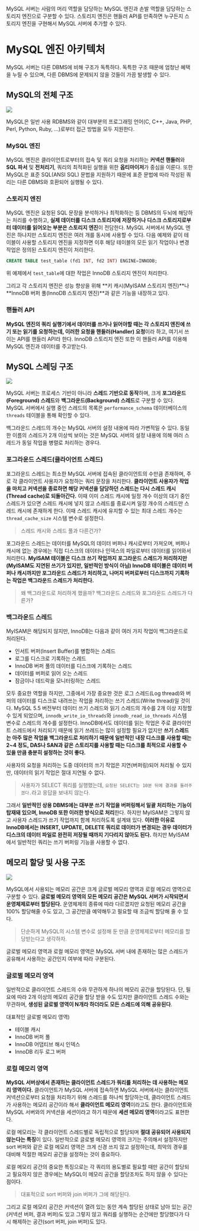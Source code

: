 MySQL 서버는 사람의 머리 역할을 담당하는 MySQL 엔진과 손발 역할을 담당하는 스토리지 엔진으로 구분할 수 있다. 스토리지 엔진은 핸들러 API를 만족하면 누구든지 스토리지 엔진을 구현해서 MySQL 서버에 추가할 수 있다.

# MySQL 엔진 아키텍처
MySQL 서버는 다른 DBMS에 비해 구조가 독특하다. 독특한 구조 때문에 엄청난 혜택을 누릴 수 있으며, 다른 DBMS에 문제되지 않을 것들이 가끔 발생할 수 있다.

## MySQL의 전체 구조

![](https://velog.velcdn.com/images/chocochip/post/8d0ad0e5-699d-459a-8783-8a7f375b17c7/image.png)

MySQL은 일반 사용 RDBMS와 같이 대부분의 프로그래밍 언어(C, C++, Java, PHP, Perl, Python, Ruby, ...)로부터 접근 방법을 모두 지원한다.

### MySQL 엔진
MySQL 엔진은 클라이언트로부터의 접속 및 쿼리 요청을 처리하는 **커넥션 핸들러**와 **SQL 파서** 및 **전처리기**, 쿼리의 최적화된 실행을 위한 **옵티마이저**가 중심을 이룬다. 또한 MySQL은 표준 SQL(ANSI SQL) 문법을 지원하기 때문에 표준 문법에 따라 작성된 쿼리는 다른 DBMS와 호환되어 실행될 수 있다.

### 스토리지 엔진
MySQL 엔진은 요청된 SQL 문장을 분석하거나 최적화하는 등 DBMS의 두뇌에 해당하는 처리를 수행하고, **실제 데이터를 디스크 스토리지에 저장하거나 디스크 스토리지로부터 데이터를 읽어오는 부분은 스토리지 엔진**이 전담한다. MySQL 서버에서 MySQL 엔진은 하나지만 스토리지 엔진은 여러 개를 동시에 사용할 수 있다. 다음 예제와 같이 테이블이 사용할 스토리지 엔진을 지정하면 이후 해당 테이블의 모든 읽기 작업이나 변경 작업은 정의된 스토리지 엔진이 처리한다.

```sql
CREATE TABLE test_table (fd1 INT, fd2 INT) ENGINE=INNODB;
```
위 예제에서 `test_table`에 대한 작업은 InnoDB 스토리지 엔진이 처리한다.


그리고 각 스토리지 엔진은 성능 향상을 위해 **키 캐시(MyISAM 스토리지 엔진)**나 **InnoDB 버퍼 풀(InnoDB 스토리지 엔진)**과 같은 기능을 내장하고 있다.


### 핸들러 API
**MySQL 엔진의 쿼리 실행기에서 데이터를 쓰거나 읽어야할 때는 각 스토리지 엔진에 쓰기 또는 읽기를 요청하는데, 이러한 요청을 핸들러(Handler) 요청**이라 하고, 여기서 쓰이는 API를 핸들러 API라 한다. InnoDB 스토리지 엔진 또한 이 핸들러 API를 이용해 MySQL 엔진과 데이터를 주고받는다.

## MySQL 스레딩 구조
![](https://velog.velcdn.com/images/chocochip/post/01633ec0-4a5c-451a-8c48-3aa3f78f3c2a/image.jpg)

MySQL 서버는 프로세스 기반이 아니라 **스레드 기반으로 동작**하며, 크게 **포그라운드(Foreground) 스레드**와 **백그라운드(Background) 스레드**로 구분할 수 있다. MySQL 서버에서 실행 중인 스레드의 목록은 `performance_schema` 데이터베이스의 `threads` 테이블을 통해 확인할 수 있다.


백그라운드 스레드의 개수는 MySQL 서버의 설정 내용에 따라 가변적일 수 있다. 동일한 이름의 스레드가 2개 이상씩 보이는 것은 MySQL 서버의 설정 내용에 의해 여러 스레드가 동일 작업을 병렬로 처리하는 경우다.

### 포그라운드 스레드(클라이언트 스레드)
포그라운드 스레드는 최소한 MySQL 서버에 접속된 클라이언트의 수만큼 존재하며, 주로 각 클라이언트 사용자가 요청하는 쿼리 문장을 처리한다. **클라이언트 사용자가 작업을 마치고 커넥션을 종료하면 해당 커넥션을 담당하던 스레드는 다시 스레드 캐시(Thread cache)로 되돌아간다.** 이때 이미 스레드 캐시에 일정 개수 이상의 대기 중인 스레드가 있으면 스레드 캐시에 넣지 않고 스레드를 종료시켜 일정 개수의 스레드만 스레드 캐시에 존재하게 한다. 이때 스레드 캐시에 유지할 수 있는 최대 스레드 개수는 `thread_cache_size` 시스템 변수로 설정한다.

> 스레드 캐시와 스레드 풀과 다른건가?

포그라운드 스레드는 데이터를 MySQL의 데이터 버퍼나 캐시로부터 가져오며, 버퍼나 캐시에 없는 경우에는 직접 디스크의 데이터나 인덱스의 파일로부터 데이터를 읽어와서 처리한다. **MyISAM 테이블은 디스크 쓰기 작업까지 포그라운드 스레드가 처리하지만(MyISAM도 지연된 쓰기가 있지만, 일반적인 방식이 아님) InnoDB 테이블은 데이터 버퍼나 캐시까지만 포그라운드 스레드가 처리하고, 나머지 버퍼로부터 디스크까지 기록하는 작업은 백그라운드 스레드가 처리한다.**


> 왜 백그라운드로 처리하게 했을까? 
백그라운드 스레드와 포그라운드 스레드가 다른가?

### 백그라운드 스레드
MyISAM은 해당되지 않지만, InnoDB는 다음과 같이 여러 가지 작업이 백그라운드로 처리된다.

- 인서트 버퍼(Insert Buffer)를 병합하는 스레드
- 로그를 디스크로 기록하는 스레드
- InnoDB 버퍼 풀의 데이터를 디스크에 기록하는 스레드
- 데이터를 버퍼로 읽어 오는 스레드
- 잠금이나 데드락을 모니터링하는 스레드

모두 중요한 역할을 하지만, 그중에서 가장 중요한 것은 로그 스레드(Log thread)와 버퍼의 데이터를 디스크로 내려쓰는 작업을 처리하는 쓰기 스레드(Write thread)일 것이다. MySQL 5.5 버전부터 데이터 쓰기 스레드와 읽기 스레드의 개수를 2개 이상 지정할 수 있게 되었으며, `innodb_write_io_threads`와 `innodb_read_io_threads` 시스템 변수로 스레드의 개수를 설정한다. InnoDB에서도 데이터를 읽는 작업은 주로 클라이언트 스레드에서 처리되기 때문에 읽기 쓰레드는 많이 설정할 필요가 없지만 **쓰기 스레드는 아주 많은 작업을 백그라운드로 처리하기 때문에 일반적인 내장 디스크를 사용할 때는 2~4 정도, DAS나 SAN과 같은 스토리지를 사용할 때는 디스크를 최적으로 사용할 수 있을 만큼 충분히 설정하는 것이 좋다.**


사용자의 요청을 처리하는 도중 데이터의 쓰기 작업은 지연(버퍼링)되어 처리될 수 있지만, 데이터의 읽기 작업은 절대 지연될 수 없다.

> 사용자가 SELECT 쿼리를 실행했는데, `요청된 SELECT는 10분 뒤에 결과를 돌려주겠다.`라고 응답을 보내지 않는다.

그래서 **일반적인 상용 DBMS에는 대부분 쓰기 작업을 버퍼링해서 일괄 처리하는 기능이 탑재돼 있으며, InnoDB 또한 이러한 방식으로 처리**한다. 하지만 MyISAM은 그렇지 않고 사용자 스레드가 쓰기 작업까지 함께 처리하도록 설계돼 있다. **이러한 이유로 InnoDB에서는 INSERT, UPDATE, DELETE 쿼리로 데이터가 변경되는 경우 데이터가 디스크의 데이터 파일로 완전히 저장될 때까지 기다리지 않아도 된다.** 하지만 MyISAM에서 일반적인 쿼리는 쓰기 버퍼링 기능을 사용할 수 없다.

## 메모리 할당 및 사용 구조
![](https://velog.velcdn.com/images/chocochip/post/57c7d32f-db70-4324-bd04-19849740b70f/image.jpg)

MySQL에서 사용되는 메모리 공간은 크게 글로벌 메모리 영역과 로컬 메모리 영역으로 구분할 수 있다. **글로벌 메모리 영역의 모든 메모리 공간은 MySQL 서버가 시작되면서 운영체제로부터 할당된다.** 운영체제의 종류에 따라 다르겠지만 요청된 메모리 공간을 100% 할당해줄 수도 있고, 그 공간만큼 예약해두고 필요할 때 조금씩 할당해 줄 수 있다.

> 단순하게 MySQL의 시스템 변수로 설정해 둔 만큼 운영체제로부터 메모리를 할당받는다고 생각하자.

글로벌	메모리 영역과 로컬 메모리 영역은 MySQL 서버 내에 존재하는 많은 스레드가 공유해서 사용하는 공간인지 여부에 따라 구분된다.

### 글로벌 메모리 영역
일반적으로 클라이언트 스레드의 수와 무관하게 하나의 메모리 공간을 할당된다. 단, 필요에 따라 2개 이상의 메모리 공간을 할당 받을 수도 있지만 클라이언트 스레드 수와는 무관하며, **생성된 글로벌 영역이 N개라 하더라도 모든 스레드에 의해 공유된다**.

대표적인 글로벌 메모리 영역)
- 테이블 캐시
- InnoDB 버퍼 풀
- InnoDB 어댑티브 해시 인덱스
- InnoDB 리두 로그 버퍼

### 로컬 메모리 영역
 **MySQL 서버상에서 존재하는 클라이언트 스레드가 쿼리를 처리하는 데 사용하는 메모리 영역이다.** 클라이언트가 MySQL 서버에 접속하면 MySQL 서버에서는 클라이언트 커넥션으로부터 요청을 처리하기 위해 스레드를 하나씩 할당하는데, 클라이언트 스레드가 사용하는 메모리 공간이라 해서 **클라이언트 메모리 영역**이라고도 한다. 클라이언트와 MySQL 서버와의 커넥션을 세션이라고 하기 때문에 **세션 메모리 영역**이라고도 표현한다.

로컬 메모리는 각 클라이언트 스레드별로 독립적으로 할당되며 **절대 공유되어 사용되지 않는다는 특징**이 있다. 일반적으로 글로벌 메모리 영역의 크기는 주의해서 설정하지만 sort 버퍼와 같은 로컬 메모리 영역은 크게 신경 쓰지 않고 설정하는데, 최악의 경우를 대비해 적절한 메모리 공간을 설정하는 것이 중요하다.

로컬 메모리 공간의 중요한 특징으로는 각 쿼리의 용도별로 필요할 때만 공간이 할당되고 필요하지 않은 경우에는 MySQL이 메모리 공간을 할당조차도 하지 않을 수 있다는 점이다. 

> 대표적으로 sort 버퍼와 join 버퍼가 그에 해당된다.

그리고 로컬 메모리 공간은 커넥션이 열려 있는 동안 계속 할당된 상태로 남아 있는 공간(커넥션 버퍼, 결과 버퍼)도 있고 그렇지 않고 쿼리를 실행하는 순간에만 할당했다가 다시 해제하는 공간(sort 버퍼, join 버퍼)도 있다.
